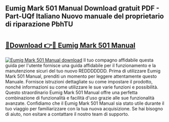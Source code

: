 ## Eumig Mark 501 Manual Download gratuit PDF - Part-UQf Italiano Nuovo manuale del proprietario di riparazione PbhTU

# <h2><a href="http://dfarnp.blite.top/?on=Eumig+Mark+501+Manual">🔗Download 👉🔴 Eumig Mark 501 Manual</a></h2>

[![Eumig Mark 501 Manual download](https://i.imgur.com/lujVjoI.png)](http://dfarnp.blite.top/?on=Eumig+Mark+501+Manual)
Il tuo compagno affidabile questa guida per l'utente fornisce una guida affidabile per il funzionamento e la manutenzione sicuri del tuo nuovo REDDDDDDD. Prima di utilizzare Eumig Mark 501 Manual, prenditi un momento per leggere attentamente questo Manuale. Fornisce istruzioni dettagliate su come impostare il prodotto, nonché informazioni su come utilizzare le sue varie funzioni e possibilità. Questo straordinario Eumig Mark 501 Manual offre una perfetta combinazione di funzionalità e facilità d'uso grazie alle sue funzionalità avanzate. Confidiamo che il Eumig Mark 501 Manual sia stato utile durante il tuo viaggio per familiarizzare con la tua nuova acquisizione. Se hai bisogno di aiuto, non esitare a contattare il nostro team di supporto.
